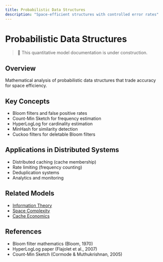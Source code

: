 ```yaml
---
title: Probabilistic Data Structures
description: "Space-efficient structures with controlled error rates"
---
```


# Probabilistic Data Structures

> 🚧 This quantitative model documentation is under construction.

## Overview
Mathematical analysis of probabilistic data structures that trade accuracy for space efficiency.

## Key Concepts
- Bloom filters and false positive rates
- Count-Min Sketch for frequency estimation
- HyperLogLog for cardinality estimation
- MinHash for similarity detection
- Cuckoo filters for deletable Bloom filters

## Applications in Distributed Systems
- Distributed caching (cache membership)
- Rate limiting (frequency counting)
- Deduplication systems
- Analytics and monitoring

## Related Models
- [Information Theory](/architects-handbook/quantitative-analysis/information-theory/)
- [Space Complexity](/architects-handbook/quantitative-analysis/space-complexity/)
- [Cache Economics](/architects-handbook/quantitative-analysis/cache-economics/)

## References
- Bloom filter mathematics (Bloom, 1970)
- HyperLogLog paper (Flajolet et al., 2007)
- Count-Min Sketch (Cormode & Muthukrishnan, 2005)